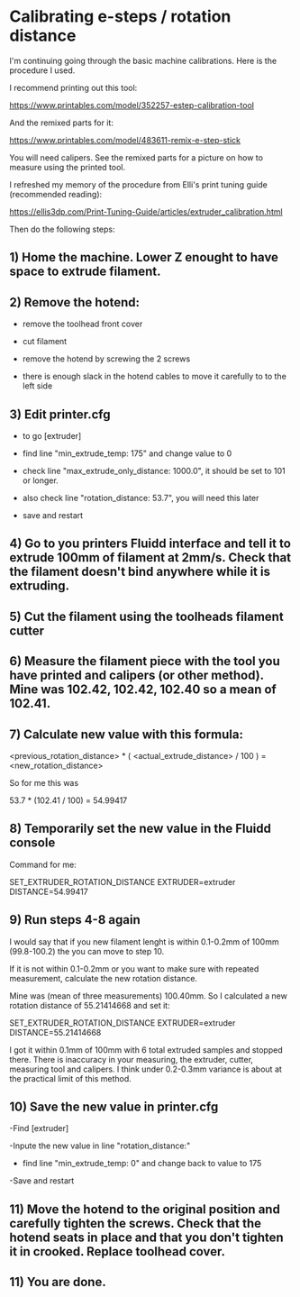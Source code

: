 # Calibrating e-steps / rotation distance

I'm continuing going through the basic machine calibrations. Here is the procedure I used. 

I recommend printing out this tool:

https://www.printables.com/model/352257-estep-calibration-tool

And the remixed parts for it:

https://www.printables.com/model/483611-remix-e-step-stick

You will need calipers. See the remixed parts for a picture on how to measure using the printed tool.

I refreshed my memory of the procedure from Elli's print tuning guide (recommended reading):

https://ellis3dp.com/Print-Tuning-Guide/articles/extruder_calibration.html

Then do the following steps:

## 1) Home the machine. Lower Z enought to have space to extrude filament. 

## 2) Remove the hotend:

- remove the toolhead front cover

- cut filament 

- remove the hotend by screwing the 2 screws

- there is enough slack in the hotend cables to move it carefully to to the left side

## 3) Edit printer.cfg

- to go [extruder]

- find line "min_extrude_temp: 175" and change value to 0

- check line "max_extrude_only_distance: 1000.0", it should be set to 101 or longer.

- also check line "rotation_distance: 53.7", you will need this later

- save and restart

## 4) Go to you printers Fluidd interface and tell it to extrude 100mm of filament at 2mm/s. Check that the filament doesn't bind anywhere while it is extruding.

## 5) Cut the filament using the toolheads filament cutter

## 6) Measure the filament piece with the tool you have printed and calipers (or other method). Mine was 102.42, 102.42, 102.40 so a mean of 102.41.

## 7) Calculate new value with this formula:

<previous_rotation_distance> * ( <actual_extrude_distance> / 100 ) = <new_rotation_distance>

So for me this was

53.7 * (102.41 / 100) = 54.99417

## 8) Temporarily set the new value in the Fluidd console

Command for me:

SET_EXTRUDER_ROTATION_DISTANCE EXTRUDER=extruder DISTANCE=54.99417

## 9) Run steps 4-8 again

I would say that if you new filament lenght is within 0.1-0.2mm of 100mm (99.8-100.2) the you can move to step 10.

If it is not within 0.1-0.2mm or you want to make sure with repeated measurement, calculate the new rotation distance. 

Mine was (mean of three measurements) 100.40mm. So I calculated a new rotation distance of 55.21414668 and set it:

SET_EXTRUDER_ROTATION_DISTANCE EXTRUDER=extruder DISTANCE=55.21414668

I got it within 0.1mm of 100mm with 6 total extruded samples and stopped there. There is inaccuracy in your measuring, the extruder, cutter, measuring tool and calipers. I think under 0.2-0.3mm variance is about at the practical limit of this method. 

## 10) Save the new value in printer.cfg

-Find [extruder]

-Inpute the new value in line "rotation_distance:"

- find line "min_extrude_temp: 0" and change back to value to 175

-Save and restart

## 11) Move the hotend to the original position and carefully tighten the screws. Check that the hotend seats in place and that you don't tighten it in crooked. Replace toolhead cover. 

## 11) You are done. 



